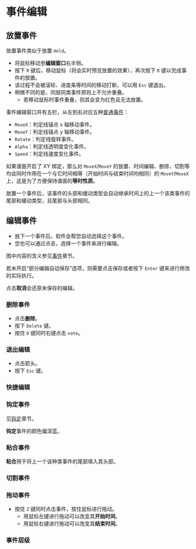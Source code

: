 # 事件编辑

## 放置事件

<!--TODO: 此处应有图片-->

放置事件类似于放置 `Hold`。

- 将鼠标移动至**编辑窗口**右半侧。
- 按下 `R` 键后，移动鼠标（将会实时预览放置的效果），再次按下 `R` 键以完成事件的放置。
- 该过程不会被滚轮、进度条等时间的移动打断，可以用 `Esc` 键退出。
- 稍微不同的是，同层同类事件原则上不允许重叠。
  - 若移动鼠标时事件重叠，则其会变为红色且无法放置。

<!--TODO: 此处应有图片-->

事件编辑窗口共有五栏，从左到右对应五种[普通事件](basic/event.md#种类)：

- `MoveX`：判定线锚点 x 轴移动事件。
- `MoveY`：判定线锚点 y 轴移动事件。
- `Rotate`：判定线旋转事件。
- `Alpha`：判定线透明度变化事件。
- `Speed`：判定线速度变化事件。

如果谱面开启了 XY 绑定，那么对 `MoveX`/`MoveY` 的放置、时间编辑、删除、切割等均会同时作用在一个与它时间相等（开始时间与结束时间均相同）的 `MoveY`/`MoveX` 上，这是为了方便保持谱面的**等时性质**。

放置一个事件后，该事件的头部和缓动类型会自动继承时间上的上一个该类事件的尾部和缓动类型，且尾部与头部相同。

## 编辑事件

<!--TODO: 此处应有图片-->

- 放下一个事件后，软件会帮您自动选择这个事件。
- 您也可以通过点击，选择一个事件来进行编辑。

图中内容的含义参见[事件](basic/event.md)章节。

若未开启“部分编辑自动保存”选项，则需要点击保存或者按下 `Enter` 键来进行修改的实际执行。

点击**取消**会还原未保存的编辑。

### 删除事件

<!--TODO: 此处应有图片-->

- 点击**删除**。
- 按下 `Delete` 键。
- 按住 `D` 键同时右键点击 `note`。

### 退出编辑

<!--TODO: 此处应有图片-->

- 点击箭头。
- 按下 `Esc` 键。

### 快捷编辑

<!--TODO: 此处应有图片-->
<!--TODO: 待补充 为了方便编辑，选中事件后，按下 A 键，S 键，以及 CTRL 键和鼠标滚轮都可能有快捷效果
对于 MoveX/Y，Rotate，Speed 事件，按下 A 键会使头尾部值变为原来的相反数
对于 Alpha 事件，按下 A 键会使尾部变为 0，按下 S 键会使尾部变为 255
对于所有事件，按住 CTRL 键并使用鼠标滚轮，可以使事件的尾部数据发生微调（以默认参数为例，一次滚
轮会使 MoveX/Y，Alpha 尾部±10，使 Rotate 尾部±0.25，使 Speed 尾部±0.1）-->

### 钩定事件

<!--TODO: 此处应有图片-->

见[钩定](basic/event.md#钩定)章节。

**钩定**事件的颜色偏深蓝。

### 粘合事件

<!--TODO: 此处应有图片-->

**粘合**用于将上一个该种类事件的尾部填入其头部。

### 切割事件

<!--TODO: 此处应有图片-->
<!--TODO: 待补充 切割：选择事件并点击“切割”后，如果全局时间最近的横线不在该事件控制的时间范围内，则会自动选定
事件头部时间开始切割，否则会以全局时间最近的横线为中心沿时间前后切割事件，切割的间距为 横线距
离/切割密度（可在设置中调整，见第六章）。如果开启了 XY 绑定，则切割 MoveX/Y 事件会导致相同时间的
MoveY/X 事件的切割-->

### 拖动事件

<!--TODO: 此处应有图片-->

- 按住 `Z` 键同时点击事件，按住鼠标进行拖动。
  - 用鼠标左键进行拖动可以改变其**开始时间**。
  - 用鼠标右键进行拖动可以改变其**结束时间**。

### 事件层级

<!--TODO: 此处应有图片-->
<!--TODO: 待补充-->
